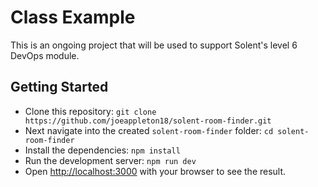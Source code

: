 # Class Example

This is an ongoing project that will be used to support Solent's level 6 DevOps module.

## Getting Started

- Clone this repository: `git clone https://github.com/joeappleton18/solent-room-finder.git`
- Next navigate into the created `solent-room-finder` folder: `cd solent-room-finder`
- Install the dependencies: `npm install`
- Run the development server: `npm run dev`
- Open [http://localhost:3000](http://localhost:3000) with your browser to see the result.
